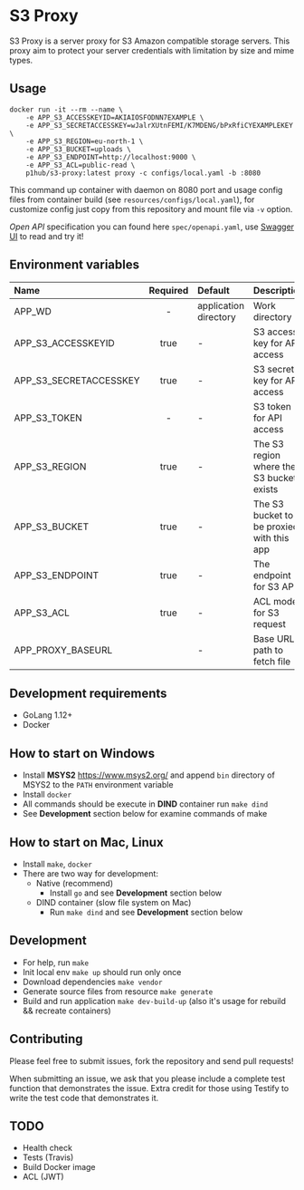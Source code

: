 # S3 Proxy

S3 Proxy is a server proxy for S3 Amazon compatible storage servers. This proxy aim to protect your server credentials with limitation by size and mime types.

## Usage

```
docker run -it --rm --name \ 
    -e APP_S3_ACCESSKEYID=AKIAIOSFODNN7EXAMPLE \
    -e APP_S3_SECRETACCESSKEY=wJalrXUtnFEMI/K7MDENG/bPxRfiCYEXAMPLEKEY \
    -e APP_S3_REGION=eu-north-1 \
    -e APP_S3_BUCKET=uploads \
    -e APP_S3_ENDPOINT=http://localhost:9000 \
    -e APP_S3_ACL=public-read \
    p1hub/s3-proxy:latest proxy -c configs/local.yaml -b :8080
```  
This command up container with daemon on 8080 port and usage config files from container build (see `resources/configs/local.yaml`), 
for customize config just copy from this repository and mount file via `-v` option. 

*Open API* specification you can found here `spec/openapi.yaml`, use [Swagger UI](https://swagger.io/tools/swagger-ui/) to read and try it!

## Environment variables

| Name                                 | Required | Default                 | Description                               |
|:-------------------------------------|:--------:|:------------------------|:------------------------------------------|
| APP_WD                               | -        | application directory   | Work directory                            |
| APP_S3_ACCESSKEYID                   | true     | -                       | S3 access key for API access              |
| APP_S3_SECRETACCESSKEY               | true     | -                       | S3 secret key for API access              |
| APP_S3_TOKEN                         | -        | -                       | S3 token for API access                   |
| APP_S3_REGION                        | true     | -                       | The S3 region where the S3 bucket exists  |
| APP_S3_BUCKET                        | true     | -                       | The S3 bucket to be proxied with this app |
| APP_S3_ENDPOINT                      | true     | -                       | The endpoint for S3 API                   |
| APP_S3_ACL                           | true     | -                       | ACL mode for S3 request                   | 
| APP_PROXY_BASEURL                    |          | -                       | Base URL path to fetch file               | 

## Development requirements
* GoLang 1.12+
* Docker

## How to start on Windows
* Install **MSYS2** https://www.msys2.org/ and append `bin` directory of MSYS2 to the `PATH` environment variable
* Install `docker`
* All commands should be execute in **DIND** container run `make dind`
* See **Development** section below for examine commands of make

## How to start on Mac, Linux
* Install `make`, `docker`
* There are two way for development: 
    * Native (recommend) 
        * Install `go` and see **Development** section below
    * DIND container (slow file system on Mac)
        * Run `make dind` and see **Development** section below

## Development
* For help, run `make`
* Init local env `make up` should run only once
* Download dependencies `make vendor`
* Generate source files from resource `make generate`
* Build and run application `make dev-build-up` (also it's usage for rebuild && recreate containers)

## Contributing
Please feel free to submit issues, fork the repository and send pull requests!

When submitting an issue, we ask that you please include a complete test function that demonstrates the issue. Extra credit for those using Testify to write the test code that demonstrates it.

## TODO
* Health check
* Tests (Travis)
* Build Docker image
* ACL (JWT)